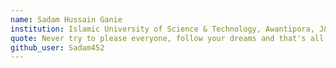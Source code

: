 ```yaml
---
name: Sadam Hussain Ganie 
institution: Islamic University of Science & Technology, Awantipora, J&K🚩
quote: Never try to please everyone, follow your dreams and that's all that matters.
github_user: Sadam452 
---
```

